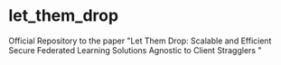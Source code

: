 # let_them_drop
Official Repository to the paper "Let Them Drop: Scalable and Efficient Secure Federated Learning Solutions Agnostic to Client Stragglers "
